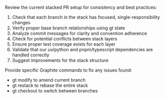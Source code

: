 Review the current stacked PR setup for consistency and best practices:

1. Check that each branch in the stack has focused, single-responsibility changes
2. Verify proper base branch relationships using gt state
3. Analyze commit messages for clarity and convention adherence
4. Check for potential conflicts between stack layers
5. Ensure proper test coverage exists for each layer
6. Validate that our uv/python and pnpm/typescript dependencies are handled correctly
7. Suggest improvements for the stack structure

Provide specific Graphite commands to fix any issues found:
- gt modify to amend current branch
- gt restack to rebase the entire stack
- gt checkout to switch between branches